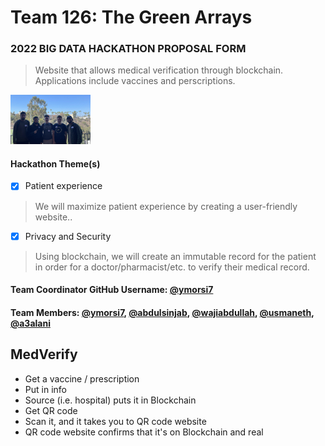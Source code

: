 # Team 126: The Green Arrays
### 2022 BIG DATA HACKATHON PROPOSAL FORM

> Website that allows medical verification through blockchain. Applications include vaccines and perscriptions.

<img width="128px" src="./images/team.png" alt="" />


#### Hackathon Theme(s)
- [X] Patient experience
> We will maximize patient experience by creating a user-friendly website..
- [X] Privacy and Security
> Using blockchain, we will create an immutable record for the patient in order for a doctor/pharmacist/etc. to verify their medical record.

#### Team Coordinator GitHub Username: <a href="https://github.com/ymorsi7">@ymorsi7</a>

#### Team Members: <a href="https://github.com/ymorsi7">@ymorsi7</a>, <a href="https://github.com/abdulsinjab">@abdulsinjab</a>, <a href="https://github.com/wajiabdullah">@wajiabdullah</a>, <a href="https://github.com/usmaneth">@usmaneth</a>,  <a href="https://github.com/a3alani">@a3alani</a>



## MedVerify

- Get a vaccine / prescription
- Put in info
- Source (i.e. hospital) puts it in Blockchain
- Get QR code
- Scan it, and it takes you to QR code website
- QR code website confirms that it's on Blockchain and real
